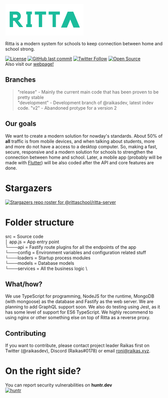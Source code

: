 <!-- Hello! Welcome to the sources of the Ritta readme, woo! -->
<img src="https://github.com/rittaschool/info/raw/master/Ritta.png" alt="Ritta Logo" height="100">

Ritta is a modern system for schools to keep connection between home and school strong.

[![License](https://img.shields.io/badge/License-Apache%202.0-blue.svg)](https://opensource.org/licenses/Apache-2.0)
[![GitHub last commit](https://img.shields.io/github/last-commit/rittaschool/ritta.svg?style=flat)]()
[![Twitter Follow](https://img.shields.io/twitter/follow/rittasoft.svg?style=social)](https://twitter.com/rittasoft)
[![Open Source](https://badges.frapsoft.com/os/v1/open-source.svg?v=103)](https://opensource.org/) \
Also visit our [webpage!](https://ritta.fi/jarjestelma)

## Branches

> "release" - Mainly the current main code that has been proven to be pretty stable \
> "development" - Development branch of @raikasdev, latest indev code.
> "v2" - Abandoned protype for a version 2

## Our goals

We want to create a modern solution for nowday's standards. About 50% of **all** traffic is from mobile devices, and when talking about students, more and more do not have a access to a desktop computer. So, making a fast, secure, responsive and a modern solution for schools to strengthen the connection between home and school.
Later, a mobile app (probably will be made with [Flutter](https://flutter.dev)) will be also coded after the API and core features are done.

# Stargazers 

[![Stargazers repo roster for @rittaschool/ritta-server](https://reporoster.com/stars/dark/notext/rittaschool/ritta-server)](https://github.com/rittaschool/ritta-server/stargazers)

# Folder structure

src                 = Source code \
│   app.js          = App entry point \
└───api             = Fastify route plugins for all the endpoints of the app \
└───config          = Environment variables and configuration related stuff \
└───loaders         = Startup process modules \
└───models          = Database models \
└───services        = All the business logic \

## What/how?

We use TypeScript for programming, NodeJS for the runtime, MongoDB (with mongoose) as the database and Fastify as the web server. We are planning to add GraphQL support soon.
We also do testing using Jest, as it has some level of support for ES6 TypeScript.
We highly recommend to using nginx or other something else on top of Ritta as a reverse proxy.
## Contributing

If you want to contribute, please contact project leader Raikas first on Twitter (@raikasdev), Discord (Raikas#0178) or email [roni@raikas.xyz](mailto:roni@raikas.xyz).

# On the right side?

You can report security vulnerabilities on **huntr.dev** \
[![huntr](https://cdn.huntr.dev/huntr_security_badge_mono.svg)](https://huntr.dev)
